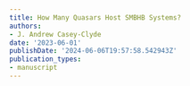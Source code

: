 ```yaml
---
title: How Many Quasars Host SMBHB Systems?
authors:
- J. Andrew Casey-Clyde
date: '2023-06-01'
publishDate: '2024-06-06T19:57:58.542943Z'
publication_types:
- manuscript
---
```

